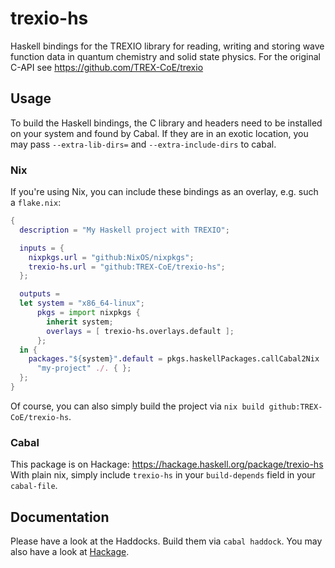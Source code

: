 # trexio-hs
Haskell bindings for the TREXIO library for reading, writing and storing wave function data in quantum chemistry and solid state physics.
For the original C-API see <https://github.com/TREX-CoE/trexio>

## Usage 
To build the Haskell bindings, the C library and headers need to be installed on your system and found by Cabal.
If they are in an exotic location, you may pass `--extra-lib-dirs=` and `--extra-include-dirs` to cabal.

### Nix
If you're using Nix, you can include these bindings as an overlay, e.g. such a `flake.nix`:

```nix
{
  description = "My Haskell project with TREXIO";

  inputs = {
    nixpkgs.url = "github:NixOS/nixpkgs";
    trexio-hs.url = "github:TREX-CoE/trexio-hs";
  };

  outputs = 
  let system = "x86_64-linux";
      pkgs = import nixpkgs {
        inherit system;
        overlays = [ trexio-hs.overlays.default ];
      };
  in {
    packages."${system}".default = pkgs.haskellPackages.callCabal2Nix
      "my-project" ./. { };
  };
}

```

Of course, you can also simply build the project via `nix build github:TREX-CoE/trexio-hs`.

### Cabal
This package is on Hackage: <https://hackage.haskell.org/package/trexio-hs>
With plain nix, simply include `trexio-hs` in your `build-depends` field in your `cabal-file`.


## Documentation
Please have a look at the Haddocks. Build them via `cabal haddock`.
You may also have a look at [Hackage](https://hackage.haskell.org/package/trexio-hs).